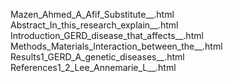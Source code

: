 Mazen_Ahmed_A_Afif_Substitute__.html
Abstract_In_this_research_explain__.html
Introduction_GERD_disease_that_affects__.html
Methods_Materials_Interaction_between_the__.html
Results1_GERD_A_genetic_diseases__.html
References1_2_Lee_Annemarie_L__.html